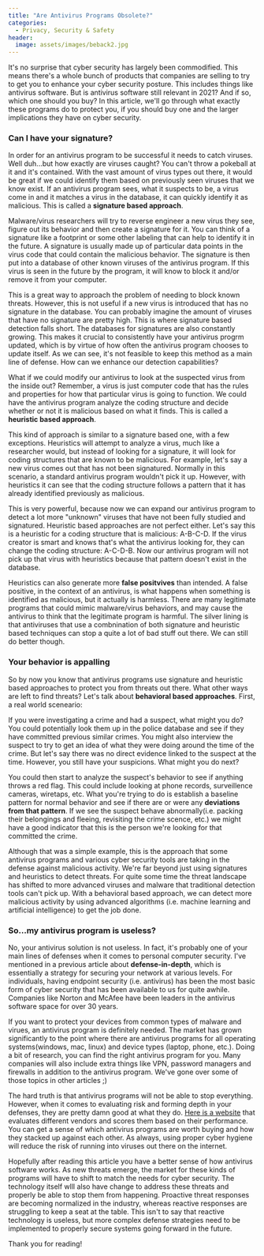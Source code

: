 ```yaml
---
title: "Are Antivirus Programs Obsolete?"
categories:
  - Privacy, Security & Safety
header:
  image: assets/images/beback2.jpg
---
```


It's no surprise that cyber security has largely been commodified. This means there's a whole bunch of products that companies are selling to try to get you to enhance your cyber security posture. This includes things like antivirus software. But is antivirus software still relevant in 2021? And if so, which one should you buy? In this article, we'll go through what exactly these programs do to protect you, if you should buy one and the larger implications they have on cyber security. 

### Can I have your signature?

In order for an antivirus program to be successful it needs to catch viruses. Well duh...but how exactly are viruses caught? You can't throw a pokeball at it and it's contained. With the vast amount of virus types out there, it would be great if we could identify them based on previously seen viruses that we know exist. If an antivirus program sees, what it suspects to be, a virus come in and it matches a virus in the database, it can quickly identify it as malicious. This is called a **signature based approach**. 

Malware/virus researchers will try to reverse engineer a new virus they see, figure out its behavior and then create a signature for it. You can think of a signature like a footprint or some other labeling that can help to identify it in the future. A signature is usually made up of particular data points in the virus code that could contain the malicious behavior. The signature is then put into a database of other known viruses of the antivirus program. If this virus is seen in the future by the program, it will know to block it and/or remove it from your computer. 

This is a great way to approach the problem of needing to block known threats. However, this is not useful if a new virus is introduced that has no signature in the database. You can probably imagine the amount of viruses that have no signature are pretty high. This is where signature based detection falls short. The databases for signatures are also constantly growing. This makes it crucial to consistently have your antivirus progrm updated, which is by virtue of how often the antivirus program chooses to update itself. As we can see, it's not feasible to keep this method as a main line of defense. How can we enhance our detection capabilities?  

What if we could modify our antivirus to look at the suspected virus from the inside out? Remember, a virus is just computer code that has the rules and properties for how that particular virus is going to function. We could have the antivirus program analyze the coding structure and decide whether or not it is malicious based on what it finds. This is called a **heuristic based approach**. 

This kind of approach is similar to a signature based one, with a few exceptions. Heuristics will attempt to analyze a virus, much like a researcher would, but instead of looking for a signature, it will look for coding structures that are known to be malicious. For example, let's say a new virus comes out that has not been signatured. Normally in this scenario, a standard antivirus program wouldn't pick it up. However, with heuristics it can see that the coding structure follows a pattern that it has already identified previously as malicious. 

This is very powerful, because now we can expand our antivirus program to detect a lot more "unknown" viruses that have not been fully studied and signatured. Heuristic based approaches are not perfect either. Let's say this is a heuristic for a coding structure that is malicious: A-B-C-D. If the virus creator is smart and knows that's what the antivirus looking for, they can change the coding structure: A-C-D-B. Now our antivirus program will not pick up that virus with heuristics because that pattern doesn't exist in the database.

Heuristics can also generate more **false positvives** than intended. A false positive, in the context of an antivirus, is what happens when something is identified as malicious, but it actually is harmless. There are many legitimate programs that could mimic malware/virus behaviors, and may cause the antivirus to think that the legitimate program is harmful. The silver lining is that antiviruses that use a combnination of both signature and heuristic based techniques can stop a quite a lot of bad stuff out there. We can still do better though.

### Your behavior is appalling

So by now you know that antivirus programs use signature and heuristic based approaches to protect you from threats out there. What other ways are left to find threats? Let's talk about **behavioral based approaches**. First, a real world sceneario:

If you were investigating a crime and had a suspect, what might you do? You could potentially look them up in the police database and see if they have committed previous similar crimes. You might also interview the suspect to try to get an idea of what they were doing around the time of the crime. But let's say there was no direct evidence linked to the suspect at the time. However, you still have your suspicions. What might you do next?

You could then start to analyze the suspect's behavior to see if anything throws a red flag. This could include looking at phone records, surveillence cameras, wiretaps, etc. What you're trying to do is establish a baseline pattern for normal behavior and see if there are or were any **deviations from that pattern**. If we see the suspect behave abnormally(i.e. packing their belongings and fleeing, revisiting the crime scence, etc.) we might have a good indicator that this is the person we're looking for that committed the crime.

Although that was a simple example, this is the approach that some antivirus programs and various cyber security tools are taking in the defense against malicious activity. We're far beyond just using signatures and heuristics to detect threats. For quite some time the threat landscape has shifted to more advanced viruses and malware that traditional detection tools can't pick up. With a behavioral based approach, we can detect more malicious activity by using advanced algorithms (i.e. machine learning and artificial intelligence) to get the job done.

### So...my antivirus program is useless?

No, your antivirus solution is not useless. In fact, it's probably one of your main lines of defenses when it comes to personal computer security. I've mentioned in a previous article about **defense-in-depth**, which is essentially a strategy for securing your network at various levels. For individuals, having endpoint security (i.e. antivirus) has been the most basic form of cyber security that has been available to us for quite awhile. Companies like Norton and McAfee have been leaders in the antivirus software space for over 30 years. 

If you want to protect your devices from common types of malware and virues, an antivirus program is definitely needed. The market has grown significantly to the point where there are antivirus programs for all operating systems(windows, mac, linux) and device types (laptop, phone, etc.). Doing a bit of research, you can find the right antivirus program for you. Many companies will also include extra things like VPN, password managers and firewalls in addition to the antivirus program. We've gone over some of those topics in other articles ;)

The hard truth is that antivirus programs will not be able to stop everything. However, when it comes to evaluating risk and forming depth in your defenses, they are pretty damn good at what they do. [Here is a website](https://www.av-comparatives.org/) that evaluates different vendors and scores them based on their performance. You can get a sense of which antivirus programs are worth buying and how they stacked up against each other. As always, using proper cyber hygiene will reduce the risk of running into viruses out there on the internet. 

Hopefully after reading this article you have a better sense of how antivirus software works. As new threats emerge, the market for these kinds of programs will have to shift to match the needs for cyber security. The technology itself wlll also have change to address these threats and properly be able to stop them from happening. Proactive threat responses are becoming normalized in the industry, whereas reactive responses are struggling to keep a seat at the table. This isn't to say that reactive technology is useless, but more complex defense strategies need to be implemented to properly secure systems going forward in the future. 

Thank you for reading! 

